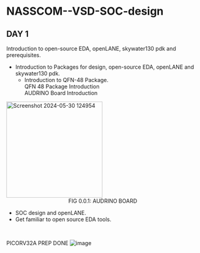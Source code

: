 # NASSCOM--VSD-SOC-design
## **DAY 1** <br> 
Introduction to open-source EDA, openLANE, skywater130 pdk and prerequisites. <br>
* Introduction to Packages for design, open-source EDA, openLANE and skywater130 pdk.
  * Introduction to QFN-48 Package. <br>
QFN 48 Package Introduction <br>
AUDRINO Board Introduction <br>
<img width="251" alt="Screenshot 2024-05-30 124954" src="https://github.com/SubhroRoy/NASSCOM--VSD-SOC-design/assets/169291565/08b862b8-f230-4402-a0c0-b4445a29c09d" />
<figcaption style="text-align:center;">FIG 0.0.1: AUDRINO BOARD </figcaption>

* SOC design and openLANE.
* Get familiar to open source EDA tools.
<br>
  
PICORV32A PREP DONE
![image](https://github.com/SubhroRoy/NASSCOM--VSD-SOC-design/assets/169291565/05c30919-36f8-4d64-a5e2-2b652adeb588)
